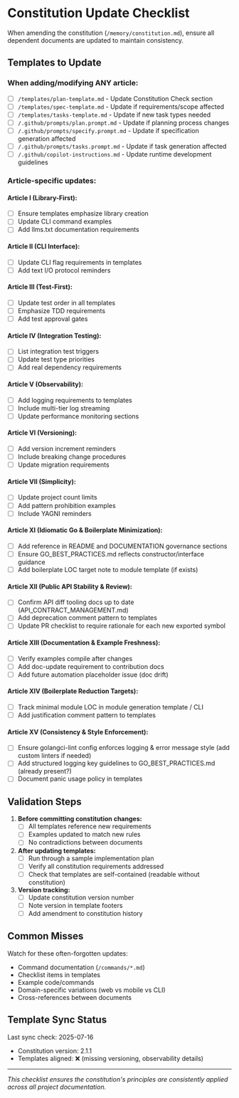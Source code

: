 # Constitution Update Checklist

When amending the constitution (`/memory/constitution.md`), ensure all dependent documents are updated to maintain consistency.

## Templates to Update

### When adding/modifying ANY article:
- [ ] `/templates/plan-template.md` - Update Constitution Check section
- [ ] `/templates/spec-template.md` - Update if requirements/scope affected
- [ ] `/templates/tasks-template.md` - Update if new task types needed
- [ ] `/.github/prompts/plan.prompt.md` - Update if planning process changes
- [ ] `/.github/prompts/specify.prompt.md` - Update if specification generation affected
- [ ] `/.github/prompts/tasks.prompt.md` - Update if task generation affected
- [ ] `/.github/copilot-instructions.md` - Update runtime development guidelines

### Article-specific updates:

#### Article I (Library-First):
- [ ] Ensure templates emphasize library creation
- [ ] Update CLI command examples
- [ ] Add llms.txt documentation requirements

#### Article II (CLI Interface):
- [ ] Update CLI flag requirements in templates
- [ ] Add text I/O protocol reminders

#### Article III (Test-First):
- [ ] Update test order in all templates
- [ ] Emphasize TDD requirements
- [ ] Add test approval gates

#### Article IV (Integration Testing):
- [ ] List integration test triggers
- [ ] Update test type priorities
- [ ] Add real dependency requirements

#### Article V (Observability):
- [ ] Add logging requirements to templates
- [ ] Include multi-tier log streaming
- [ ] Update performance monitoring sections

#### Article VI (Versioning):
- [ ] Add version increment reminders
- [ ] Include breaking change procedures
- [ ] Update migration requirements

#### Article VII (Simplicity):
- [ ] Update project count limits
- [ ] Add pattern prohibition examples
- [ ] Include YAGNI reminders

#### Article XI (Idiomatic Go & Boilerplate Minimization):
- [ ] Add reference in README and DOCUMENTATION governance sections
- [ ] Ensure GO_BEST_PRACTICES.md reflects constructor/interface guidance
- [ ] Add boilerplate LOC target note to module template (if exists)

#### Article XII (Public API Stability & Review):
- [ ] Confirm API diff tooling docs up to date (API_CONTRACT_MANAGEMENT.md)
- [ ] Add deprecation comment pattern to templates
- [ ] Update PR checklist to require rationale for each new exported symbol

#### Article XIII (Documentation & Example Freshness):
- [ ] Verify examples compile after changes
- [ ] Add doc-update requirement to contribution docs
- [ ] Add future automation placeholder issue (doc drift)

#### Article XIV (Boilerplate Reduction Targets):
- [ ] Track minimal module LOC in module generation template / CLI
- [ ] Add justification comment pattern to templates

#### Article XV (Consistency & Style Enforcement):
- [ ] Ensure golangci-lint config enforces logging & error message style (add custom linters if needed)
- [ ] Add structured logging key guidelines to GO_BEST_PRACTICES.md (already present?)
- [ ] Document panic usage policy in templates

## Validation Steps

1. **Before committing constitution changes:**
   - [ ] All templates reference new requirements
   - [ ] Examples updated to match new rules
   - [ ] No contradictions between documents

2. **After updating templates:**
   - [ ] Run through a sample implementation plan
   - [ ] Verify all constitution requirements addressed
   - [ ] Check that templates are self-contained (readable without constitution)

3. **Version tracking:**
   - [ ] Update constitution version number
   - [ ] Note version in template footers
   - [ ] Add amendment to constitution history

## Common Misses

Watch for these often-forgotten updates:
- Command documentation (`/commands/*.md`)
- Checklist items in templates
- Example code/commands
- Domain-specific variations (web vs mobile vs CLI)
- Cross-references between documents

## Template Sync Status

Last sync check: 2025-07-16
- Constitution version: 2.1.1
- Templates aligned: ❌ (missing versioning, observability details)

---

*This checklist ensures the constitution's principles are consistently applied across all project documentation.*